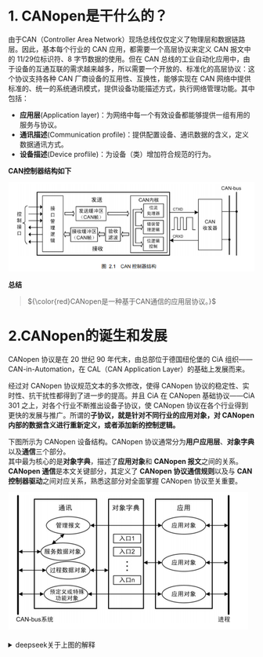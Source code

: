# 1. CANopen是干什么的？

由于CAN（Controller Area Network）现场总线仅仅定义了物理层和数据链路层。因此，基本每个行业的 CAN 应用，都需要一个高层协议来定义 CAN 报文中的 11/29位标识符、8 字节数据的使用。但在 CAN 总线的工业自动化应用中，由于设备的互通互联的需求越来越多，所以需要一个开放的、标准化的高层协议：这个协议支持各种 CAN 厂商设备的互用性、互换性，能够实现在 CAN 网络中提供标准的、统一的系统通讯模式，提供设备功能描述方式，执行网络管理功能。其中包括：
- **应用层**(Application layer)：为网络中每一个有效设备都能够提供一组有用的服务与协议。
- **通讯描述**(Communication profile)：提供配置设备、通讯数据的含义，定义数据通讯方式。
- **设备描述**(Device proflile)：为设备（类）增加符合规范的行为。

**CAN控制器结构如下**
<div><img src = "./images/1-CAN控制器结构.png"></div>

**总结**
> ${\color{red}CANopen是一种基于CAN通信的应用层协议。}$ 

# 2.CANopen的诞生和发展

CANopen 协议是在 20 世纪 90 年代末，由总部位于德国纽伦堡的 CiA 组织——CAN-in-Automation，在 CAL（CAN Application Layer）的基础上发展而来。

经过对 CANopen 协议规范文本的多次修改，使得 CANopen 协议的稳定性、实时性、抗干扰性都得到了进一步的提高。并且 CiA 在 CANopen 基础协议——CiA 301 之上，对各个行业不断推出设备子协议，使 CANopen 协议在各个行业得到更快的发展与推广。所谓的**子协议，就是针对不同行业的应用对象，对 CANopen 内部的数据含义进行重新定义，或者添加新的控制逻辑。**
 
下图所示为 CANopen 设备结构。CANopen 协议通常分为**用户应用层**、**对象字典**以及**通信**三个部分。  
其中最为核心的是**对象字典**，描述了**应用对象**和 **CANopen 报文**之间的关系。  
**CANopen 通信**是本文关键部分，其定义了 **CANopen 协议通信规则**以及与 **CAN 控制器驱动**之间对应关系，熟悉这部分对全面掌握 CANopen 协议至关重要。

<div><img src = "./images/1-CANopen设备结构.png"></div>

<br/>

<details><summary>deepseek关于上图的解释</summary>

# CANopen设备结构解析

## 1. 通信层（通讯）
- **管理报文**  
  用于网络管理（如节点启停、状态监控）。
- **服务数据对象（SDO）**  
  通过客户端/服务器模式实现设备参数的读写（如配置参数）。
- **过程数据对象（PDO）**  
  用于实时数据传输（如传感器数据或控制信号）。
- **预定义或特殊功能对象**  
  包括同步（SYNC）、紧急报文（EMCY）、时间戳（TIME）等特殊功能。

---

## 2. 对象字典（核心数据库）
- **功能**  
  存储设备的所有配置参数、数据类型及通信对象（如SDO、PDO的映射关系）。
- **结构**  
  每个参数通过“索引+子索引”唯一标识，支持动态配置。

---

## 3. 应用层
- **应用对象**  
  设备的具体功能模块（如电机控制、传感器采集）。
- **入口（入口1~n）**  
  定义应用对象与对象字典之间的接口，通过索引访问对象字典中的参数。
- **进程**  
  实际执行应用逻辑（如数据处理、算法运行）。

---

## 4. CAN总线系统
- 物理层与数据链路层，实现设备间的数据帧传输（基于CAN协议）。

---

## 交互流程
1. **通信层**通过SDO/PDO与**对象字典**交互（如SDO配置参数，PDO传输实时数据）。
2. **对象字典**为**应用对象**提供参数支持，通过入口实现数据读写。
3. **应用对象**驱动底层进程执行具体功能，结果通过CAN总线发送或接收。

---

## 关键点
- **标准化结构**  
  CANopen通过对象字典统一管理设备参数，实现设备互操作性。
- **实时性**  
  PDO直接映射到对象字典，无需协议解析，满足实时需求。
- **灵活性**  
  预定义对象（如SYNC、EMCY）支持复杂网络功能（同步、故障通知）。

---

此图清晰地展示了CANopen设备从通信到应用的分层架构，是理解其协议实现和设备开发的基础。
</details>